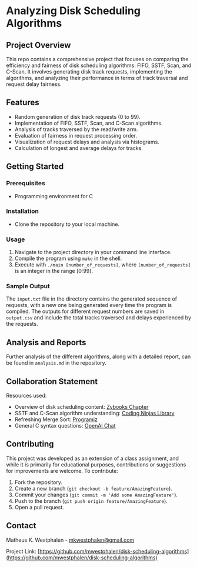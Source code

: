 # Analyzing Disk Scheduling Algorithms

## Project Overview

This repo contains a comprehensive project that focuses on comparing the efficiency and fairness of disk scheduling algorithms: FIFO, SSTF, Scan, and C-Scan. It involves generating disk track requests, implementing the algorithms, and analyzing their performance in terms of track traversal and request delay fairness.

## Features

- Random generation of disk track requests (0 to 99).
- Implementation of FIFO, SSTF, Scan, and C-Scan algorithms.
- Analysis of tracks traversed by the read/write arm.
- Evaluation of fairness in request processing order.
- Visualization of request delays and analysis via histograms.
- Calculation of longest and average delays for tracks.

## Getting Started

### Prerequisites

- Programming environment for C

### Installation

- Clone the repository to your local machine.

### Usage

1. Navigate to the project directory in your command line interface.
2. Compile the program using `make` in the shell.
3. Execute with `./main [number_of_requests]`, where `[number_of_requests]` is an integer in the range [0:99].

### Sample Output

The `input.txt` file in the directory contains the generated sequence of requests, with a new one being generated every time the program is compiled. The outputs for different request numbers are saved in `output.csv` and include the total tracks traversed and delays experienced by the requests.

## Analysis and Reports

Further analysis of the different algorithms, along with a detailed report, can be found in `analysis.md` in the repository.

## Collaboration Statement

Resources used:
- Overview of disk scheduling content: [Zybooks Chapter](https://learn.zybooks.com/zybook/ROLLINSCMS470SummetSpring2023/chapter/9/section/3)
- SSTF and C-Scan algorithm understanding: [Coding Ninjas Library](https://www.codingninjas.com/codestudio/library)
- Refreshing Merge Sort: [Programiz](https://www.programiz.com/dsa/merge-sort)
- General C syntax questions: [OpenAI Chat](https://chat.openai.com)

## Contributing

This project was developed as an extension of a class assignment, and while it is primarily for educational purposes, contributions or suggestions for improvements are welcome. To contribute:
1. Fork the repository.
2. Create a new branch (`git checkout -b feature/AmazingFeature`).
3. Commit your changes (`git commit -m 'Add some AmazingFeature'`).
4. Push to the branch (`git push origin feature/AmazingFeature`).
5. Open a pull request.

## Contact
Matheus K. Westphalen - mkwestphalen@gmail.com

Project Link: [https://github.com/mwestphalen/disk-scheduling-algorithms](https://github.com/mwestphalen/disk-scheduling-algorithms)
